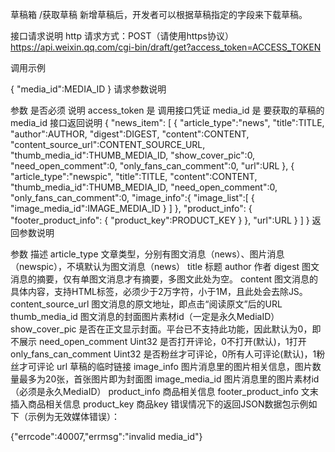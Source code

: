 草稿箱 /获取草稿
新增草稿后，开发者可以根据草稿指定的字段来下载草稿。

接口请求说明
http 请求方式：POST（请使用https协议）https://api.weixin.qq.com/cgi-bin/draft/get?access_token=ACCESS_TOKEN

调用示例

{
    "media_id":MEDIA_ID
}
请求参数说明

参数	是否必须	说明
access_token	是	调用接口凭证
media_id	是	要获取的草稿的media_id
接口返回说明
{
    "news_item": [
        {
            "article_type":"news",
            "title":TITLE,
            "author":AUTHOR,
            "digest":DIGEST,
            "content":CONTENT,
            "content_source_url":CONTENT_SOURCE_URL,
            "thumb_media_id":THUMB_MEDIA_ID,
            "show_cover_pic":0,
            "need_open_comment":0,
            "only_fans_can_comment":0,
            "url":URL
        },
        {
            "article_type":"newspic",
            "title":TITLE,
            "content":CONTENT,
            "thumb_media_id":THUMB_MEDIA_ID,
            "need_open_comment":0,
            "only_fans_can_comment":0,
            "image_info":{
                "image_list":[
                    {
                        "image_media_id":IMAGE_MEDIA_ID
                    }
                ]
            },
            "product_info": {
                "footer_product_info": {
                    "product_key":PRODUCT_KEY
                }
            },
            "url":URL
        }
    ]
}
返回参数说明

参数	描述
article_type	文章类型，分别有图文消息（news）、图片消息（newspic），不填默认为图文消息（news）
title	标题
author	作者
digest	图文消息的摘要，仅有单图文消息才有摘要，多图文此处为空。
content	图文消息的具体内容，支持HTML标签，必须少于2万字符，小于1M，且此处会去除JS。
content_source_url	图文消息的原文地址，即点击“阅读原文”后的URL
thumb_media_id	图文消息的封面图片素材id（一定是永久MediaID）
show_cover_pic	是否在正文显示封面。平台已不支持此功能，因此默认为0，即不展示
need_open_comment	Uint32 是否打开评论，0不打开(默认)，1打开
only_fans_can_comment	Uint32 是否粉丝才可评论，0所有人可评论(默认)，1粉丝才可评论
url	草稿的临时链接
image_info	图片消息里的图片相关信息，图片数量最多为20张，首张图片即为封面图
image_media_id	图片消息里的图片素材id（必须是永久MediaID）
product_info	商品相关信息
footer_product_info	文末插入商品相关信息
product_key	商品key
错误情况下的返回JSON数据包示例如下（示例为无效媒体错误）：

{"errcode":40007,"errmsg":"invalid media_id"}